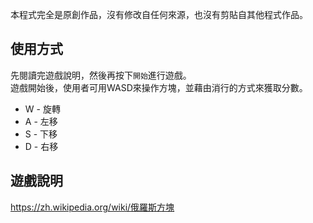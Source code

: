 本程式完全是原創作品，沒有修改自任何來源，也沒有剪貼自其他程式作品。

## 使用方式
先閱讀完遊戲說明，然後再按下`開始`進行遊戲。  
遊戲開始後，使用者可用WASD來操作方塊，並藉由消行的方式來獲取分數。  
* W - 旋轉
* A - 左移
* S - 下移
* D - 右移

## 遊戲說明
https://zh.wikipedia.org/wiki/俄羅斯方塊
